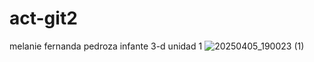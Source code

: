 # act-git2
melanie fernanda pedroza infante
3-d
unidad 1
![20250405_190023 (1)](https://github.com/user-attachments/assets/5d6bdb01-9436-41c1-855a-a77cd47996da)
